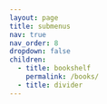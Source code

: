 ```yaml
---
layout: page
title: submenus
nav: true
nav_order: 8
dropdown: false
children:
  - title: bookshelf
    permalink: /books/
  - title: divider
---
```


